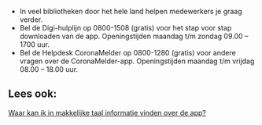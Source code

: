 - In veel bibliotheken door het hele land helpen medewerkers je graag verder.
- Bel de Digi-hulplijn op 0800-1508 (gratis) voor het stap voor stap downloaden van de app. Openingstijden maandag t/m zondag 09.00 – 1700 uur.
- Bel de Helpdesk CoronaMelder op 0800-1280 (gratis) voor andere vragen over de CoronaMelder-app. Openingstijden maandag t/m vrijdag 08.00 – 18.00 uur.
 
## Lees ook:

[Waar kan ik in makkelijke taal informatie vinden over de app?](/{{page.lang}}/faq/1-11-coronamelder-in-makkelijke-taal)
